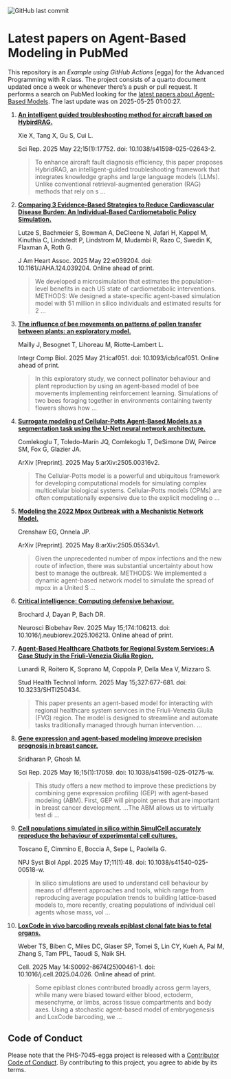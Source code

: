 ![GitHub last
commit](https://img.shields.io/github/last-commit/UofUEpiBio/PHS-7045-egga.png)

# Latest papers on Agent-Based Modeling in PubMed

This repository is an *Example using GitHub Actions* \[egga\] for the
Advanced Programming with R class. The project consists of a quarto
document updated once a week or whenever there’s a push or pull request.
It performs a search on PubMed looking for the <a
href="https://pubmed.ncbi.nlm.nih.gov/?term=agent-based+model&amp;sort=date"
target="_blank">latest papers about Agent-Based Models</a>. The last
update was on 2025-05-25 01:00:27.

<div class="cell">

</div>

1.  [**An intelligent guided troubleshooting method for aircraft based
    on HybirdRAG.**](https://pubmed.ncbi.nlm.nih.gov/40404823/)

    Xie X, Tang X, Gu S, Cui L.

    Sci Rep. 2025 May 22;15(1):17752. doi: 10.1038/s41598-025-02643-2.

    > To enhance aircraft fault diagnosis efficiency, this paper
    > proposes HybridRAG, an intelligent-guided troubleshooting
    > framework that integrates knowledge graphs and large language
    > models (LLMs). Unlike conventional retrieval-augmented generation
    > (RAG) methods that rely on s …

2.  [**Comparing 3 Evidence-Based Strategies to Reduce Cardiovascular
    Disease Burden: An Individual-Based Cardiometabolic Policy
    Simulation.**](https://pubmed.ncbi.nlm.nih.gov/40401607/)

    Lutze S, Bachmeier S, Bowman A, DeCleene N, Jafari H, Kappel M,
    Kinuthia C, Lindstedt P, Lindstrom M, Mudambi R, Razo C, Swedin K,
    Flaxman A, Roth G.

    J Am Heart Assoc. 2025 May 22:e039204. doi: 10.1161/JAHA.124.039204.
    Online ahead of print.

    > We developed a microsimulation that estimates the population-level
    > benefits in each US state of cardiometabolic interventions.
    > METHODS: We designed a state-specific agent-based simulation model
    > with 51 million in silico individuals and estimated results for 2
    > …

3.  [**The influence of bee movements on patterns of pollen transfer
    between plants: an exploratory
    model.**](https://pubmed.ncbi.nlm.nih.gov/40397422/)

    Mailly J, Besognet T, Lihoreau M, Riotte-Lambert L.

    Integr Comp Biol. 2025 May 21:icaf051. doi: 10.1093/icb/icaf051.
    Online ahead of print.

    > In this exploratory study, we connect pollinator behaviour and
    > plant reproduction by using an agent-based model of bee movements
    > implementing reinforcement learning. Simulations of two bees
    > foraging together in environments containing twenty flowers shows
    > how …

4.  [**Surrogate modeling of Cellular-Potts Agent-Based Models as a
    segmentation task using the U-Net neural network
    architecture.**](https://pubmed.ncbi.nlm.nih.gov/40386573/)

    Comlekoglu T, Toledo-Marín JQ, Comlekoglu T, DeSimone DW, Peirce SM,
    Fox G, Glazier JA.

    ArXiv \[Preprint\]. 2025 May 5:arXiv:2505.00316v2.

    > The Cellular-Potts model is a powerful and ubiquitous framework
    > for developing computational models for simulating complex
    > multicellular biological systems. Cellular-Potts models (CPMs) are
    > often computationally expensive due to the explicit modeling o …

5.  [**Modeling the 2022 Mpox Outbreak with a Mechanistic Network
    Model.**](https://pubmed.ncbi.nlm.nih.gov/40386571/)

    Crenshaw EG, Onnela JP.

    ArXiv \[Preprint\]. 2025 May 8:arXiv:2505.05534v1.

    > Given the unprecedented number of mpox infections and the new
    > route of infection, there was substantial uncertainty about how
    > best to manage the outbreak. METHODS: We implemented a dynamic
    > agent-based network model to simulate the spread of mpox in a
    > United S …

6.  [**Critical intelligence: Computing defensive
    behaviour.**](https://pubmed.ncbi.nlm.nih.gov/40381896/)

    Brochard J, Dayan P, Bach DR.

    Neurosci Biobehav Rev. 2025 May 15;174:106213. doi:
    10.1016/j.neubiorev.2025.106213. Online ahead of print.

7.  [**Agent-Based Healthcare Chatbots for Regional System Services: A
    Case Study in the Friuli-Venezia Giulia
    Region.**](https://pubmed.ncbi.nlm.nih.gov/40380543/)

    Lunardi R, Roitero K, Soprano M, Coppola P, Della Mea V, Mizzaro S.

    Stud Health Technol Inform. 2025 May 15;327:677-681. doi:
    10.3233/SHTI250434.

    > This paper presents an agent-based model for interacting with
    > regional healthcare system services in the Friuli-Venezia Giulia
    > (FVG) region. The model is designed to streamline and automate
    > tasks traditionally managed through human intervention. …

8.  [**Gene expression and agent-based modeling improve precision
    prognosis in breast
    cancer.**](https://pubmed.ncbi.nlm.nih.gov/40379718/)

    Sridharan P, Ghosh M.

    Sci Rep. 2025 May 16;15(1):17059. doi: 10.1038/s41598-025-01275-w.

    > This study offers a new method to improve these predictions by
    > combining gene expression profiling (GEP) with agent-based
    > modeling (ABM). First, GEP will pinpoint genes that are important
    > in breast cancer development. …The ABM allows us to virtually test
    > di …

9.  [**Cell populations simulated in silico within SimulCell accurately
    reproduce the behaviour of experimental cell
    cultures.**](https://pubmed.ncbi.nlm.nih.gov/40379622/)

    Toscano E, Cimmino E, Boccia A, Sepe L, Paolella G.

    NPJ Syst Biol Appl. 2025 May 17;11(1):48. doi:
    10.1038/s41540-025-00518-w.

    > In silico simulations are used to understand cell behaviour by
    > means of different approaches and tools, which range from
    > reproducing average population trends to building lattice-based
    > models to, more recently, creating populations of individual cell
    > agents whose mass, vol …

10. [**LoxCode in vivo barcoding reveals epiblast clonal fate bias to
    fetal organs.**](https://pubmed.ncbi.nlm.nih.gov/40378848/)

    Weber TS, Biben C, Miles DC, Glaser SP, Tomei S, Lin CY, Kueh A, Pal
    M, Zhang S, Tam PPL, Taoudi S, Naik SH.

    Cell. 2025 May 14:S0092-8674(25)00461-1. doi:
    10.1016/j.cell.2025.04.026. Online ahead of print.

    > Some epiblast clones contributed broadly across germ layers, while
    > many were biased toward either blood, ectoderm, mesenchyme, or
    > limbs, across tissue compartments and body axes. Using a
    > stochastic agent-based model of embryogenesis and LoxCode
    > barcoding, we …

## Code of Conduct

Please note that the PHS-7045-egga project is released with a
[Contributor Code of
Conduct](https://contributor-covenant.org/version/2/1/CODE_OF_CONDUCT.html).
By contributing to this project, you agree to abide by its terms.
